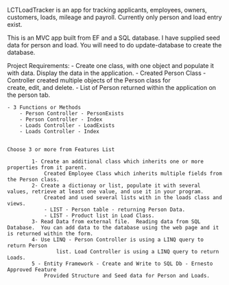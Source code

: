 LCTLoadTracker is an app for tracking applicants, employees, owners, customers, loads, mileage and payroll.  Currently only person and load entry exist.

This is an MVC app built from EF and a SQL database.  I have supplied seed data for person and load. You will need to do update-database to create the database.



Project Requirements:
    - Create one class, with one object and populate it with data.  Display the data in the 
        application.
            - Created Person Class 
                - Controller created multiple objects of the Person class for             
                    create, edit, and delete.
                - List of Person returned within the application on the person tab.
    


    - 3 Functions or Methods
        - Person Controller - PersonExists
        - Person Controller - Index
        - Loads Controller - LoadExists
        - Loads Controller - Index
    

    Choose 3 or more from Features List
         
            1- Create an additional class which inherits one or more properties from it parent.
                Created Employee Class which inherits multiple fields from the Person class.
            2- Create a dictionay or list, populate it with several values, retrieve at least one value, and use it in your program.
                Created and used several lists with in the loads class and views.
                - LIST - Person table - returning Person Data.
                - LIST - Product list in Load Class.
            3- Read Data from external file.  Reading data from SQL Database.  You can add data to the database using the web page and it is returned within the form.
            4- Use LINQ - Person Controller is using a LINQ query to return Person 
                    list. Load Controller is using a LINQ query to return Loads.
            5 - Entity Framework - Create and Write to SQL Db - Ernesto Approved Feature 
                Provided Structure and Seed data for Person and Loads.

